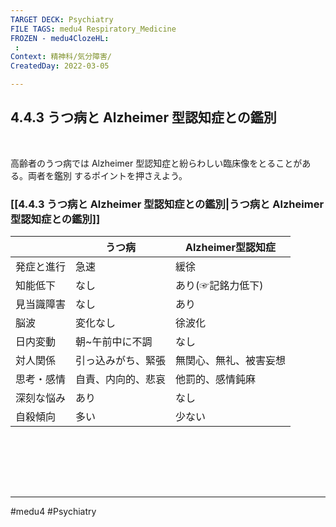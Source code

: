 ```yaml
---
TARGET DECK: Psychiatry
FILE TAGS: medu4 Respiratory_Medicine
FROZEN - medu4ClozeHL:
 : 
Context: 精神科/気分障害/
CreatedDay: 2022-03-05

---
```


## 4.4.3 うつ病と Alzheimer 型認知症との鑑別

<br>

高齢者のうつ病では Alzheimer 型認知症と紛らわしい臨床像をとることがある。両者を鑑別 するポイントを押さえよう。
 

### [[4.4.3 うつ病と Alzheimer 型認知症との鑑別|うつ病と Alzheimer 型認知症との鑑別]]
| |うつ病|Alzheimer型認知症|
|---|---|---|
|発症と進行|急速|緩徐|
|知能低下|なし|あり(☞記銘力低下)|
|見当識障害|なし|あり|
|脳波|変化なし|徐波化|
|日内変動|朝~午前中に不調|なし|
|対人関係|引っ込みがち、緊張|無関心、無礼、被害妄想|
|思考・感情|自責、内向的、悲哀|他罰的、感情鈍麻|
|深刻な悩み|あり|なし|
|自殺傾向|多い|少ない|




<br>



<br><br><br>

---
#medu4 #Psychiatry